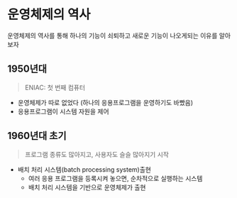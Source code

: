
# 운영체제의 역사

운영체제의 역사를 통해 하나의 기능이 쇠퇴하고 새로운 기능이 나오게되는 이유를 알아보자

## 1950년대
> ENIAC: 첫 번째 컴퓨터

- 운영체제가 따로 없었다 (하나의 응용프로그램을 운영하기도 바빴음)
- 응용프로그램이 시스템 자원을 제어

## 1960년대 초기
> 프로그램 종류도 많아지고, 사용자도 슬슬 많아지기 시작

- 배치 처리 시스템(batch processing system)출현
    - 여러 응용 프로그램을 등록시켜 놓으면, 순차적으로 실행하는 시스템
    - 배치 처리 시스템을 기반으로 운영체제가 출현

